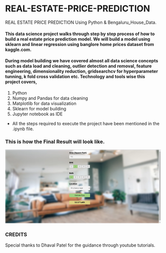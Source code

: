 # REAL-ESTATE-PRICE-PREDICTION
REAL ESTATE PRICE PREDICTION Using Python &amp; Bengaluru_House_Data.


#### This data science project walks through step by step process of how to build a real estate price prediction model. We will build a model using sklearn and linear regression using banglore home prices dataset from kaggle.com.
#### During model building we have covered almost all data science concepts such as data load and cleaning, outlier detection and removal, feature engineering, dimensionality reduction, gridsearchcv for hyperparameter tunning, k fold cross validation etc. Technology and tools wise this project covers,
1. Python
2. Numpy and Pandas for data cleaning
3. Matplotlib for data visualization
4. Sklearn for model building
5. Jupyter notebook as IDE

* All the steps required to execute the project have been mentioned in the .ipynb file.

### This is how the Final Result will look like.
![](DEMO.png)

### CREDITS
Special thanks to Dhaval Patel for the guidance through youtube tutorials.
